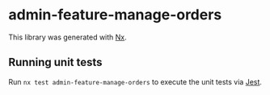 # admin-feature-manage-orders

This library was generated with [Nx](https://nx.dev).

## Running unit tests

Run `nx test admin-feature-manage-orders` to execute the unit tests via [Jest](https://jestjs.io).
